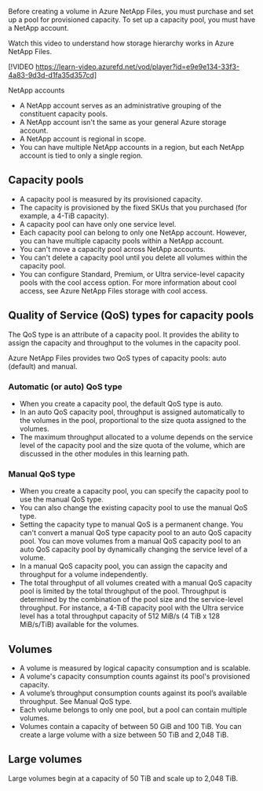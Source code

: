 Before creating a volume in Azure NetApp Files, you must purchase and set up a pool for provisioned capacity. To set up a capacity pool, you must have a NetApp account. 

Watch this video to understand how storage hierarchy works in Azure NetApp Files. 

[!VIDEO https://learn-video.azurefd.net/vod/player?id=e9e9e134-33f3-4a83-9d3d-d1fa35d357cd]

NetApp accounts

- A NetApp account serves as an administrative grouping of the constituent capacity pools.
- A NetApp account isn't the same as your general Azure storage account.
- A NetApp account is regional in scope.
- You can have multiple NetApp accounts in a region, but each NetApp account is tied to only a single region.

## Capacity pools

- A capacity pool is measured by its provisioned capacity.
- The capacity is provisioned by the fixed SKUs that you purchased (for example, a 4-TiB capacity).
- A capacity pool can have only one service level.
- Each capacity pool can belong to only one NetApp account. However, you can have multiple capacity pools within a NetApp account. 
- You can't move a capacity pool across NetApp accounts.
- You can't delete a capacity pool until you delete all volumes within the capacity pool.
- You can configure Standard, Premium, or Ultra service-level capacity pools with the cool access option. For more information about cool access, see Azure NetApp Files storage with cool access.

## Quality of Service (QoS) types for capacity pools

The QoS type is an attribute of a capacity pool. It provides the ability to assign the capacity and throughput to the volumes in the capacity pool. 

Azure NetApp Files provides two QoS types of capacity pools: auto (default) and manual. 

### Automatic (or auto) QoS type

- When you create a capacity pool, the default QoS type is auto.
- In an auto QoS capacity pool, throughput is assigned automatically to the volumes in the pool, proportional to the size quota assigned to the volumes.
- The maximum throughput allocated to a volume depends on the service level of the capacity pool and the size quota of the volume, which are discussed in the other modules in this learning path. 

### Manual QoS type

-  When you create a capacity pool, you can specify the capacity pool to use the manual QoS type. 
- You can also change the existing capacity pool to use the manual QoS type. 
- Setting the capacity type to manual QoS is a permanent change. You can't convert a manual QoS type capacity pool to an auto QoS capacity pool. You can move volumes from a manual QoS capacity pool to an auto QoS capacity pool by dynamically changing the service level of a volume.
- In a manual QoS capacity pool, you can assign the capacity and throughput for a volume independently. 
- The total throughput of all volumes created with a manual QoS capacity pool is limited by the total throughput of the pool. Throughput is determined by the combination of the pool size and the service-level throughput. For instance, a 4-TiB capacity pool with the Ultra service level has a total throughput capacity of 512 MiB/s (4 TiB x 128 MiB/s/TiB) available for the volumes.

## Volumes

- A volume is measured by logical capacity consumption and is scalable.
- A volume's capacity consumption counts against its pool's provisioned capacity.
- A volume’s throughput consumption counts against its pool’s available throughput. See Manual QoS type.
- Each volume belongs to only one pool, but a pool can contain multiple volumes.
- Volumes contain a capacity of between 50 GiB and 100 TiB. You can create a large volume with a size between 50 TiB and 2,048 TiB.

## Large volumes

Large volumes begin at a capacity of 50 TiB and scale up to 2,048 TiB.
